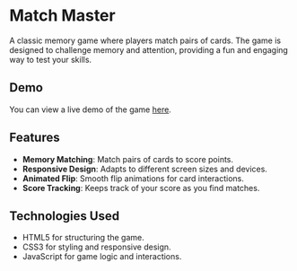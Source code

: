 # Match Master

A classic memory game where players match pairs of cards. The game is designed to challenge memory and attention, providing a fun and engaging way to test your skills.

## Demo

You can view a live demo of the game [here](https://rajaram2003.github.io/Responsive-Memory-Game/). 

## Features

- **Memory Matching**: Match pairs of cards to score points.
- **Responsive Design**: Adapts to different screen sizes and devices.
- **Animated Flip**: Smooth flip animations for card interactions.
- **Score Tracking**: Keeps track of your score as you find matches.

## Technologies Used

- HTML5 for structuring the game.
- CSS3 for styling and responsive design.
- JavaScript for game logic and interactions.
